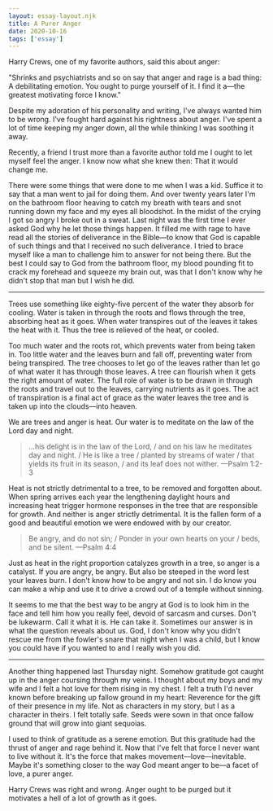 ```yaml
---
layout: essay-layout.njk
title: A Purer Anger
date: 2020-10-16
tags: ['essay']
--- 
```


Harry Crews, one of my favorite authors, said this about anger:

"Shrinks and psychiatrists and so on say that anger and rage is a bad thing: A debilitating emotion. You ought to purge yourself of it. I find it a—the greatest motivating force I know."

Despite my adoration of his personality and writing, I've always wanted him to be wrong. I've fought hard against his rightness about anger. I've spent a lot of time keeping my anger down, all the while thinking I was soothing it away.

Recently, a friend I trust more than a favorite author told me I ought to let myself feel the anger. I know now what she knew then: That it would change me.

There were some things that were done to me when I was a kid. Suffice it to say that a man went to jail for doing them. And over twenty years later I'm on the bathroom floor heaving to catch my breath with tears and snot running down my face and my eyes all bloodshot. In the midst of the crying I got so angry I broke out in a sweat. Last night was the first time I ever asked God why he let those things happen. It filled me with rage to have read all the stories of deliverance in the Bible—to know that God is capable of such things and that I received no such deliverance. I tried to brace myself like a man to challenge him to answer for not being there. But the best I could say to God from the bathroom floor, my blood pounding fit to crack my forehead and squeeze my brain out, was that I don't know why he didn't stop that man but I wish he did.

--- 

Trees use something like eighty-five percent of the water they absorb for cooling. Water is taken in through the roots and flows through the tree, absorbing heat as it goes. When water transpires out of the leaves it takes the heat with it. Thus the tree is relieved of the heat, or cooled.

Too much water and the roots rot, which prevents water from being taken in. Too little water and the leaves burn and fall off, preventing water from being transpired. The tree chooses to let go of the leaves rather than let go of what water it has through those leaves. A tree can flourish when it gets the right amount of water. The full role of water is to be drawn in through the roots and travel out to the leaves, carrying nutrients as it goes. The act of transpiration is a final act of grace as the water leaves the tree and is taken up into the clouds—into heaven.

We are trees and anger is heat. Our water is to meditate on the law of the Lord day and night.

>...his delight is in the law of the Lord, / and on his law he meditates day and night. / He is like a tree / planted by streams of water / that yields its fruit in its season, / and its leaf does not wither.
>—Psalm 1:2-3



Heat is not strictly detrimental to a tree, to be removed and forgotten about. When spring arrives each year the lengthening daylight hours and increasing heat trigger hormone responses in the tree that are responsible for growth. And neither is anger strictly detrimental. It is the fallen form of a good and beautiful emotion we were endowed with by our creator.

>Be angry, and do not sin; / Ponder in your own hearts on your / beds, and be silent.
>—Psalm 4:4

Just as heat in the right proportion catalyzes growth in a tree, so anger is a catalyst. If you are angry, be angry. But also be steeped in the word lest your leaves burn. I don't know how to be angry and not sin. I do know you can make a whip and use it to drive a crowd out of a temple without sinning.

It seems to me that the best way to be angry at God is to look him in the face and tell him how you really feel, devoid of sarcasm and curses. Don't be lukewarm. Call it what it is. He can take it. Sometimes our answer is in what the question reveals about us. God, I don't know why you didn't rescue me from the fowler's snare that night when I was a child, but I know you could have if you wanted to and I really wish you did.

---

Another thing happened last Thursday night. Somehow gratitude got caught up in the anger coursing through my veins. I thought about my boys and my wife and I felt a hot love for them rising in my chest. I felt a truth I'd never known before breaking up fallow ground in my heart: Reverence for the gift of their presence in my life. Not as characters in my story, but I as a character in theirs. I felt totally safe. Seeds were sown in that once fallow ground that will grow into giant sequoias.

I used to think of gratitude as a serene emotion. But this gratitude had the thrust of anger and rage behind it. Now that I've felt that force I never want to live without it. It's the force that makes movement—love—inevitable. Maybe it's something closer to the way God meant anger to be—a facet of love, a purer anger.

Harry Crews was right and wrong. Anger ought to be purged but it motivates a hell of a lot of growth as it goes.
